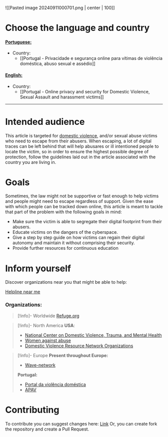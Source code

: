 
![[Pasted image 20240911000701.png | center | 100]]
# Choose the language and country

#### <u>Portuguese:</u>
- Country:
	- [[Portugal - Privacidade e segurança online para vítimas de violência doméstica, abuso sexual e assédio]]


#### <u>English:</u>
- Country:
	- [[Portugal - Online privacy and security for Domestic Violence, Sexual Assault and harassment  victims]]

---
# Intended audience

This article is targeted for [domestic violence](https://www.un.org/en/coronavirus/what-is-domestic-abuse), and/or sexual abuse victims who need to escape from their abusers. When escaping, a lot of digital traces can be left behind that will help abusares or ill intentioned people to locate the victim, so in order to ensure the highest possible degree of protection, follow the guidelines laid out in the article associated with the country you are living in.

# Goals

Sometimes, the law might not be supportive or fast enough to help victims and people might need to escape regardless of support. Given the ease with which people can be tracked down online, this article is meant to tackle that part of the problem with the following goals in mind:

- Make sure the victim is able to segregate their digital footprint from their abusers.
- Educate victims on the dangers of the cyberspace.
- Give a step by step guide on how victims can regain their digital autonomy and maintain it without comprising their security.
- Provide further resources for continuous education


# Inform yourself

Discover organizations near you that might be able to help:

[Helpline near me](https://findahelpline.com/countries/pt/topics/abuse-domestic-violence)
### Organizations: 

> [!info]- Worldwide
> [Refuge.org](https://refuge.org.uk/)

> [!info]- North America
> **USA**:
> - [National Center on Domestic Violence, Trauma, and Mental Health](https://ncdvtmh.org/for-survivors/survivors-external-resource-directory/)
> - [Women against abuse](https://www.womenagainstabuse.org/about-us/our-mission-and-services)
> - [Domestic Violence Resource Network Organizations](https://www.acf.hhs.gov/ofvps/fact-sheet/domestic-violence-resource-network-organization-descriptions)

> [!info]- Europe
> **Present throughout Europe:**
> - [Wave-network](https://wave-network.org/)
> 
> **Portugal:**
> - [Portal da violência doméstica](https://www.cig.gov.pt/area-portal-da-violencia/portal-violencia-domestica/apoio-vitimas-violencia-domestica/)
> - [APAV](https://vm.apav.pt/vd/index.php)


# Contributing

To contribute you can suggest changes here: [Link](https://github.com/ElMassas/cybersecurity_recommendations_SA-DV_victims/issues)
Or, you can create fork the repository and create a Pull Request.

